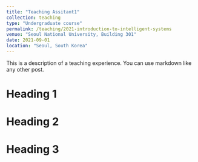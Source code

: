 ```yaml
---
title: "Teaching Assitant1"
collection: teaching
type: "Undergraduate course"
permalink: /teaching/2021-introduction-to-intelligent-systems
venue: "Seoul National University, Building 301"
date: 2021-09-01
location: "Seoul, South Korea"
---
```


This is a description of a teaching experience. You can use markdown like any other post.

Heading 1
======

Heading 2
======

Heading 3
======
